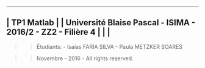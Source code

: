 
_____________________________________________________________
|                        TP1 Matlab                           |
| Université Blaise Pascal - ISIMA - 2016/2 - ZZ2 - Filière 4 |
|                                                             |
 -------------------------------------------------------------

 >> Étudiants:
    - Isaías FARIA SILVA
    - Paula METZKER SOARES
  
  
  >> Novembre - 2016 - All rights reserved.
 
